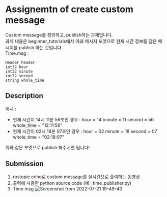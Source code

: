 # Assignemtn of create custom message
Custom message를 정의하고, publish하는 과제입니다.\
과제 내용은 beginner_tutorials에서 아래 메시지 포멧으로 현재 시간 정보를 담은 메시지를 publish 하는 것입니다.\
Time.msg :
```
Header header
int32 hour
int32 minute
int32 second
string whole_time
```

## Description
예시 :
* 현재 시간이 14시 11분 56초인 경우 :
hour = 14
minute = 11
second = 56
whole_time = "12:11:56"
* 현재 시간이 02시 18분 07초인 경우 :
hour = 02
minute = 18
second = 07
whole_time = "02:18:07"

위와 같은 포멧으로 publish 해주시면 됩니다!

## Submission
1. rostopic echo로 custom message를 실시간으로 출력하는 동영상
2. 출력에 사용한 python source code (예 : time_publisher.py)
3. Time.msg
![Screenshot from 2022-07-21 19-49-40](https://user-images.githubusercontent.com/78340346/180196688-be6584b0-fdf4-41c5-be80-c378db34dbe6.png)
